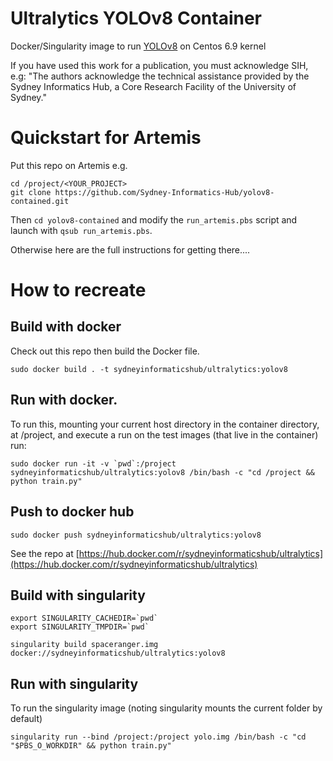 # Ultralytics YOLOv8 Container

Docker/Singularity image to run [YOLOv8](https://github.com/ultralytics/ultralytics) on Centos 6.9 kernel 


If you have used this work for a publication, you must acknowledge SIH, e.g: "The authors acknowledge the technical assistance provided by the Sydney Informatics Hub, a Core Research Facility of the University of Sydney."


# Quickstart for Artemis

Put this repo on Artemis e.g.

```
cd /project/<YOUR_PROJECT>
git clone https://github.com/Sydney-Informatics-Hub/yolov8-contained.git
```
Then `cd yolov8-contained` and modify the `run_artemis.pbs` script and launch with `qsub run_artemis.pbs`.

Otherwise here are the full instructions for getting there....


# How to recreate

## Build with docker
Check out this repo then build the Docker file.
```
sudo docker build . -t sydneyinformaticshub/ultralytics:yolov8
```

## Run with docker.
To run this, mounting your current host directory in the container directory, at /project, and execute a run on the test images (that live in the container) run:
```
sudo docker run -it -v `pwd`:/project sydneyinformaticshub/ultralytics:yolov8 /bin/bash -c "cd /project && python train.py"
```

## Push to docker hub
```
sudo docker push sydneyinformaticshub/ultralytics:yolov8
```

See the repo at [https://hub.docker.com/r/sydneyinformaticshub/ultralytics](https://hub.docker.com/r/sydneyinformaticshub/ultralytics)


## Build with singularity
```
export SINGULARITY_CACHEDIR=`pwd`
export SINGULARITY_TMPDIR=`pwd`

singularity build spaceranger.img docker://sydneyinformaticshub/ultralytics:yolov8
```

## Run with singularity
To run the singularity image (noting singularity mounts the current folder by default)
```
singularity run --bind /project:/project yolo.img /bin/bash -c "cd "$PBS_O_WORKDIR" && python train.py"
```
